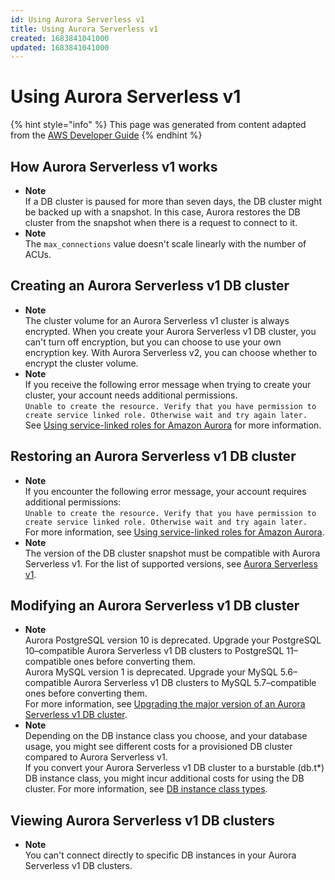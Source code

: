```yaml
---
id: Using Aurora Serverless v1
title: Using Aurora Serverless v1
created: 1683841041000
updated: 1683841041000
---
```

# Using Aurora Serverless v1

{% hint style="info" %}
This page was generated from content adapted from the [AWS Developer Guide](https://github.com/awsdocs/amazon-aurora-user-guide.git)
{% endhint %}

## How Aurora Serverless v1 works

- **Note**  
 If a DB cluster is paused for more than seven days, the DB cluster might be backed up with a snapshot\. In this case, Aurora restores the DB cluster from the snapshot when there is a request to connect to it\.
- **Note**  
The `max_connections` value doesn't scale linearly with the number of ACUs\.


## Creating an Aurora Serverless v1 DB cluster

- **Note**  
 The cluster volume for an Aurora Serverless v1 cluster is always encrypted\. When you create your Aurora Serverless v1 DB cluster, you can't turn off encryption, but you can choose to use your own encryption key\. With Aurora Serverless v2, you can choose whether to encrypt the cluster volume\.
- **Note**  
If you receive the following error message when trying to create your cluster, your account needs additional permissions\.   
`Unable to create the resource. Verify that you have permission to create service linked role. Otherwise wait and try again later.`  
See [Using service\-linked roles for Amazon Aurora](UsingWithRDS.IAM.ServiceLinkedRoles.md) for more information\.


## Restoring an Aurora Serverless v1 DB cluster

- **Note**  
 If you encounter the following error message, your account requires additional permissions:   
 `Unable to create the resource. Verify that you have permission to create service linked role. Otherwise wait and try again later.`   
 For more information, see [Using service\-linked roles for Amazon Aurora](UsingWithRDS.IAM.ServiceLinkedRoles.md)\.
- **Note**  
The version of the DB cluster snapshot must be compatible with Aurora Serverless v1\. For the list of supported versions, see [Aurora Serverless v1](Concepts.Aurora_Fea_Regions_DB-eng.Feature.ServerlessV1.md)\.


## Modifying an Aurora Serverless v1 DB cluster

- **Note**  
Aurora PostgreSQL version 10 is deprecated\. Upgrade your PostgreSQL 10–compatible Aurora Serverless v1 DB clusters to PostgreSQL 11–compatible ones before converting them\.  
Aurora MySQL version 1 is deprecated\. Upgrade your MySQL 5\.6–compatible Aurora Serverless v1 DB clusters to MySQL 5\.7–compatible ones before converting them\.  
For more information, see [Upgrading the major version of an Aurora Serverless v1 DB cluster](#aurora-serverless.modifying.upgrade)\.
- **Note**  
Depending on the DB instance class you choose, and your database usage, you might see different costs for a provisioned DB cluster compared to Aurora Serverless v1\.  
If you convert your Aurora Serverless v1 DB cluster to a burstable \(db\.t\*\) DB instance class, you might incur additional costs for using the DB cluster\. For more information, see [DB instance class types](Concepts.DBInstanceClass.md#Concepts.DBInstanceClass.Types)\.


## Viewing Aurora Serverless v1 DB clusters

- **Note**  
 You can't connect directly to specific DB instances in your Aurora Serverless v1 DB clusters\.

